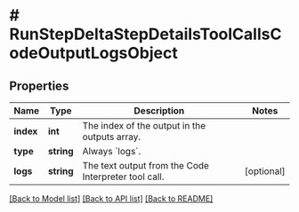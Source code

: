 # # RunStepDeltaStepDetailsToolCallsCodeOutputLogsObject

## Properties

Name | Type | Description | Notes
------------ | ------------- | ------------- | -------------
**index** | **int** | The index of the output in the outputs array. |
**type** | **string** | Always &#x60;logs&#x60;. |
**logs** | **string** | The text output from the Code Interpreter tool call. | [optional]

[[Back to Model list]](../../README.md#models) [[Back to API list]](../../README.md#endpoints) [[Back to README]](../../README.md)
